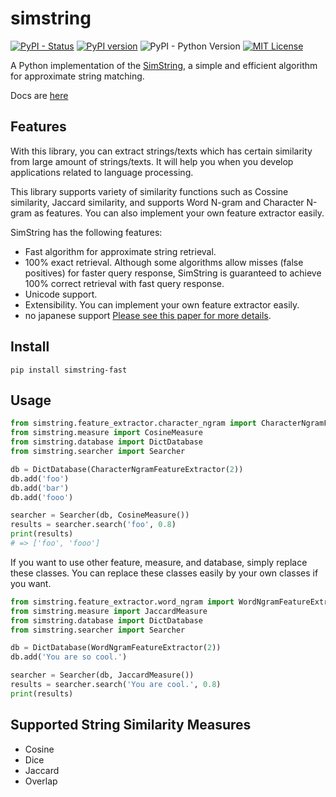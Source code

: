 # simstring
[![PyPI - Status](https://img.shields.io/pypi/status/simstring-fast.svg)](https://pypi.org/project/simstring-fast/)
[![PyPI version](https://badge.fury.io/py/simstring-fast.svg)](https://badge.fury.io/py/simstring-fast)
![PyPI - Python Version](https://img.shields.io/pypi/pyversions/simstring-fast)
[![MIT License](http://img.shields.io/badge/license-MIT-blue.svg?style=flat)](LICENSE)

A Python implementation of the [SimString](http://www.chokkan.org/software/simstring/index.html.en), a simple and efficient algorithm for approximate string matching.

Docs are [here](https://banking-circle-advanced-analytics.github.io/simstring-fast/)

## Features
With this library, you can extract strings/texts which has certain similarity from large amount of strings/texts. It will help you when you develop applications related to language processing.

This library supports variety of similarity functions such as Cossine similarity, Jaccard similarity, and supports Word N-gram and Character N-gram as features. You can also implement your own feature extractor easily.

SimString has the following features:

* Fast algorithm for approximate string retrieval.
* 100% exact retrieval. Although some algorithms allow misses (false positives) for faster query response, SimString is guaranteed to achieve 100% correct retrieval with fast query response.
* Unicode support.
* Extensibility. You can implement your own feature extractor easily.
* no japanese support
[Please see this paper for more details](http://www.aclweb.org/anthology/C10-1096).


## Install
```
pip install simstring-fast
```

## Usage
```python
from simstring.feature_extractor.character_ngram import CharacterNgramFeatureExtractor
from simstring.measure import CosineMeasure
from simstring.database import DictDatabase
from simstring.searcher import Searcher

db = DictDatabase(CharacterNgramFeatureExtractor(2))
db.add('foo')
db.add('bar')
db.add('fooo')

searcher = Searcher(db, CosineMeasure())
results = searcher.search('foo', 0.8)
print(results)
# => ['foo', 'fooo']
```

If you want to use other feature, measure, and database, simply replace these classes. You can replace these classes easily by your own classes if you want.

```python
from simstring.feature_extractor.word_ngram import WordNgramFeatureExtractor
from simstring.measure import JaccardMeasure
from simstring.database import DictDatabase
from simstring.searcher import Searcher

db = DictDatabase(WordNgramFeatureExtractor(2))
db.add('You are so cool.')

searcher = Searcher(db, JaccardMeasure())
results = searcher.search('You are cool.', 0.8)
print(results)
```

## Supported String Similarity Measures
- Cosine
- Dice
- Jaccard
- Overlap